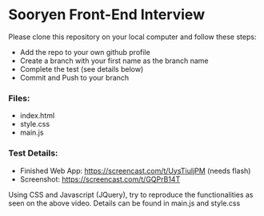 # Sooryen Front-End Interview

Please clone this repository on your local computer and follow these steps:
- Add the repo to your own github profile
- Create a branch with your first name as the branch name
- Complete the test (see details below)
- Commit and Push to your branch

### Files:
- index.html
- style.css
- main.js

### Test Details:

- Finished Web App: https://screencast.com/t/UysTiuIjPM (needs flash)
- Screenshot: https://screencast.com/t/GQPrB14T

Using CSS and Javascript (JQuery), try to reproduce the functionalities as seen on the above video.
Details can be found in main.js and style.css